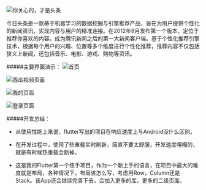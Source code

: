 ![你关心的，才是头条](https://upload-images.jianshu.io/upload_images/8669504-26f76870d1e0153a.jpeg?imageMogr2/auto-orient/strip%7CimageView2/2/w/1000)

 今日头条是一款基于机器学习的数据挖掘与引擎推荐产品，旨在为用户提供个性化的新闻资讯，实现内容与用户的精准连接。在2012年8月发布第一个版本，定位于推荐你喜欢的内容。成为腾讯新闻之后的第一大新闻客户端。基于个性化推荐引擎技术，根据每个用户的兴趣、位置等多个维度进行个性化推荐，推荐内容不仅包括狭义上新闻，还包括音乐、电影、游戏、购物等资讯。

#####主要界面演示：
![首页](https://upload-images.jianshu.io/upload_images/8669504-368f6c79431119ab.jpg?imageMogr2/auto-orient/strip%7CimageView2/2/w/300)

![西瓜视频页面](https://upload-images.jianshu.io/upload_images/8669504-5175f97193372144.jpg?imageMogr2/auto-orient/strip%7CimageView2/2/w/300)

![我的页面](https://upload-images.jianshu.io/upload_images/8669504-f2979867f939472d.jpg?imageMogr2/auto-orient/strip%7CimageView2/2/w/300)

![登录页面](https://upload-images.jianshu.io/upload_images/8669504-775d36c8269d403d.jpg?imageMogr2/auto-orient/strip%7CimageView2/2/w/300)

#####开发总结：

- 从使用性能上来说，flutter写出的项目在响应速度上与Android没什么区别。

- 在开发过程中，使用了热重载实时刷新，简直不要太舒服，开发速度嘎嘎的，就是有时候热重载会断掉。

- 这是我的Flutter第一个练手项目，作为一个新上手的语言，在项目中最大的难度就是布局，各种情况下，布局该怎么写，考虑用Row，Column还是Stack。该App还会继续完善下去，会加入更多的库，更多的二级页面。






